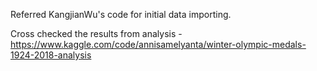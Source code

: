 Referred KangjianWu's code for initial data importing.

Cross checked the results from analysis -
https://www.kaggle.com/code/annisamelyanta/winter-olympic-medals-1924-2018-analysis
